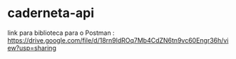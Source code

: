 # caderneta-api
link para biblioteca para o Postman : https://drive.google.com/file/d/18rn9ldROq7Mb4CdZN6tn9vc60Engr36h/view?usp=sharing
